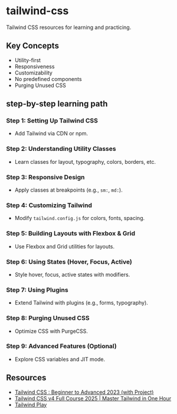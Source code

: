 # tailwind-css
Tailwind CSS resources for learning and practicing.


## Key Concepts
- Utility-first
- Responsiveness
- Customizability
- No predefined components
- Purging Unused CSS


## step-by-step learning path
### Step 1: Setting Up Tailwind CSS
- Add Tailwind via CDN or npm.

### Step 2: Understanding Utility Classes
- Learn classes for layout, typography, colors, borders, etc.

### Step 3: Responsive Design
- Apply classes at breakpoints (e.g., `sm:`, `md:`).

### Step 4: Customizing Tailwind
- Modify `tailwind.config.js` for colors, fonts, spacing.

### Step 5: Building Layouts with Flexbox & Grid
- Use Flexbox and Grid utilities for layouts.

### Step 6: Using States (Hover, Focus, Active)
- Style hover, focus, active states with modifiers.

### Step 7: Using Plugins
- Extend Tailwind with plugins (e.g., forms, typography).

### Step 8: Purging Unused CSS
- Optimize CSS with PurgeCSS.

### Step 9: Advanced Features (Optional)
- Explore CSS variables and JIT mode.



## Resources
- [Tailwind CSS : Beginner to Advanced 2023 (with Project)](https://www.udemy.com/course/complete-tailwind-css-beginner-to-advanced-with-project/)
- [Tailwind CSS v4 Full Course 2025 | Master Tailwind in One Hour](https://www.youtube.com/watch?v=6biMWgD6_JY&t=34s)  
- [Tailwind Play](https://play.tailwindcss.com/)  
